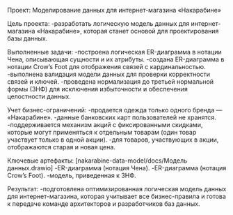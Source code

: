 Проект: Моделирование данных для интернет-магазина «Накарабине»

Цель проекта:
-разработать логическую модель данных для интернет-магазина «Накарабине», которая станет основой для проектирования базы данных.

Выполненные задачи:
-построена логическая ER-диаграмма в нотации Чена, описывающая сущности и их атрибуты.
-создана ER-диаграмма в нотации Crow’s Foot для отображения связей с кардинальностью.
-выполнена валидация модели данных для проверки корректности связей и ключей.
-проведена нормализация до третьей нормальной формы (3НФ) для исключения избыточности и обеспечения целостности данных.

Учет бизнес-ограничений:
-продается одежда только одного бренда — «Накарабине».
-данные банковских карт пользователей не хранятся.
-поддерживается механизм акций с фиксированными скидками, которые могут применяться к отдельным товарам (один товар участвует только в одной акции).
-для товаров, участвующих в акции, отображаются старая и новая цена.

Ключевые артефакты: [nakarabine-data-model/docs/Модель данных.drawio]
-ER-диаграмма (нотация Чена).
-ER-диаграмма (нотация Crow’s Foot).
-модель, приведенная к 3НФ.

Результат:
-подготовлена оптимизированная логическая модель данных для интернет-магазина, которая учитывает все бизнес-правила и готова к передаче команде архитекторов и разработчиков баз данных.
